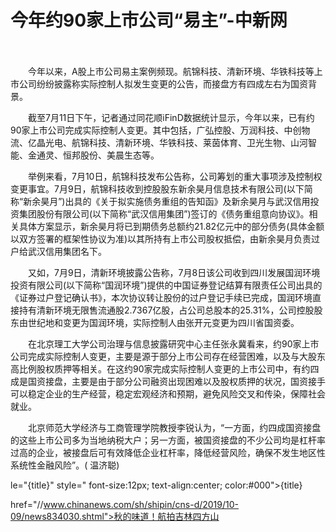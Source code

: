 # 今年约90家上市公司“易主”-中新网

　　

　　今年以来，A股上市公司易主案例频现。航锦科技、清新环境、华铁科技等上市公司纷纷披露称实际控制人拟发生变更的公告，而接盘方有四成左右为国资背景。

　　截至7月11日下午，记者通过同花顺iFinD数据统计显示，今年以来，已有约90家上市公司完成实际控制人变更。其中包括，广弘控股、万润科技、中创物流、亿晶光电、航锦科技、清新环境、华铁科技、莱茵体育、卫光生物、山河智能、金通灵、恒邦股份、美晨生态等。

　　举例来看，7月10日，航锦科技发布公告称，公司筹划的重大事项涉及控制权变更事宜。7月9日，航锦科技收到控股股东新余昊月信息技术有限公司(以下简称“新余昊月”)出具的《关于拟实施债务重组的告知函》及新余昊月与武汉信用投资集团股份有限公司(以下简称“武汉信用集团”)签订的《债务重组意向协议》。相关具体方案显示，新余昊月将已到期债务总额约21.82亿元中的部分债务(具体金额以双方签署的框架性协议为准)以其所持有上市公司股权抵偿，由新余昊月负责过户给武汉信用集团名下。

　　又如，7月9日，清新环境披露公告称，7月8日该公司收到四川发展国润环境投资有限公司(以下简称“国润环境”)提供的中国证券登记结算有限责任公司出具的《证券过户登记确认书》，本次协议转让股份的过户登记手续已完成，国润环境直接持有清新环境无限售流通股2.7367亿股，占公司总股本的25.31%，公司控股股东由世纪地和变更为国润环境，实际控制人由张开元变更为四川省国资委。

　　在北京理工大学公司治理与信息披露研究中心主任张永冀看来，约90家上市公司完成实际控制人变更，主要是源于部分上市公司存在经营困难，以及与大股东高比例股权质押等相关。在这约90家完成实际控制人变更的上市公司中，有约四成是国资接盘，主要是由于部分公司融资出现困难以及股权质押的状况，国资接手可以稳定企业的生产经营，稳定宏观经济和预期，避免风险交叉和传染，保障社会就业。

　　北京师范大学经济与工商管理学院教授李锐认为，“一方面，约四成国资接盘的这些上市公司多为当地纳税大户；另一方面，被国资接盘的不少公司均是杠杆率过高的企业，被接盘后可有效降低企业杠杆率，降低经营风险，确保不发生地区性系统性金融风险”。( 温济聪)

le="{title}" style=" font-size:12px; text-align:center; color:#000">{title}

href="//www.chinanews.com/sh/shipin/cns-d/2019/10-09/news834030.shtml">秋的味道！航拍吉林四方山
